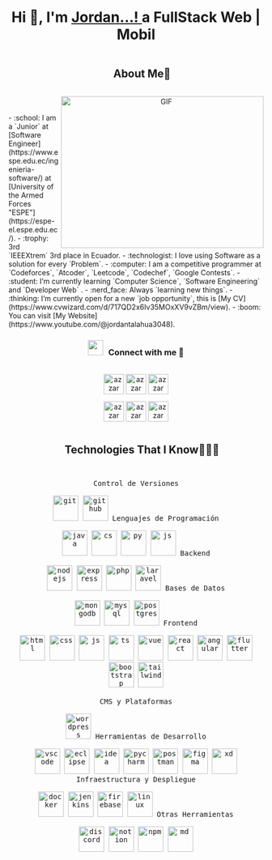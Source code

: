 <h1 align="center">Hi 👋, I'm <a href="https://github.com/jordantalahua123" target="_blank">
Jordan...! </a>a FullStack Web | Mobil</h1>
<div id="user-content-toc">
  <ul align="center">
    <summary><h2 style="display: inline-block">About Me👨</h2></summary>
  </ul>
</div>
<a target="_blank" align="center">
  <img align="right" top="500" height="300" width="400" alt="GIF" src="https://media.giphy.com/media/SWoSkN6DxTszqIKEqv/giphy.gif">
</a>
<br><br>
- :school: I am a `Junior` at [Software Engineer](https://www.espe.edu.ec/ingenieria-software/) at [University of the Armed Forces "ESPE"](https://espe-el.espe.edu.ec/).
- :trophy: 3rd `IEEEXtrem` 3rd place in Ecuador.
- :technologist: I love using Software as a solution for every `Problem`.
- :computer: I am a competitive programmer at `Codeforces`, `Atcoder`, `Leetcode`, `Codechef`, `Google Contests`.
- :student: I’m currently learning `Computer Science`, `Software Engineering` and `Developer Web` .
- :nerd_face: Always `learning new things`.
- :thinking: I’m currently open for a new `job opportunity`, this is [My CV](https://www.cvwizard.com/d/717QD2x6Iv35MOxXV9vZBm/view).
- :boom: You can visit [My Website](https://www.youtube.com/@jordantalahua3048).
<br>


<h3 align="center" > 
	<img src="https://media.giphy.com/media/iY8CRBdQXODJSCERIr/giphy.gif" width="30" height="30" style="margin-right: 10px;">Connect with me 🤝 
</h3>

<p align="center">
      <br/>
      <a href="https://www.linkedin.com/in/jordan-talahua-ba2b28208/" target="_blank"><img align="center"
         src="https://img.shields.io/badge/linkedin-%231DA1F2.svg?style=for-the-badge&logo=linkedin&logoColor=white"
         alt="azzar" height="40"/></a>
      <a href="https://www.facebook.com/jordan.talahua.1" target="_blank"><img align="center"
         src="https://img.shields.io/badge/facebook-4267B2.svg?style=for-the-badge&logo=facebook&logoColor=white"
         alt="azzar" height="40"/></a>
      <a href="jordantalahua@gmail.com" target="_blank"><img align="center"
         src="https://img.shields.io/badge/gmail-EA4335.svg?style=for-the-badge&logo=gmail&logoColor=white"
         alt="azzar" height="40"/></a>
    </p>
  <p align="center">
      <a href="https://www.instagram.com/talahua.jordan/" target="_blank"><img align="center"
         src="https://img.shields.io/badge/instagram-%23E4405F.svg?style=for-the-badge&logo=Instagram&logoColor=white"
         alt="azzar" height="40"/></a>
      <a href="https://wa.me/+593969183227" target="_blank"><img align="center"
         src="https://img.shields.io/badge/whatsapp-4B7F1.svg?style=for-the-badge&logo=whatsapp&logoColor=white"
         alt="azzar" height="40"/></a>
      <a href="https://x.com/JordanTalahua" target="_blank"><img align="center"
         src="https://img.shields.io/badge/twitter-1DA1F2.svg?style=for-the-badge&logo=twitter&logoColor=white"
         alt="azzar" height="40"/></a>
      <br>
    </p>

<!--h1 without bottom border-->
<div id="user-content-toc">
  <ul align="center">
    <summary><h2 style="display: inline-block">Technologies That I Know👨🏻‍💻</h2></summary>
  </ul>
</div>
<!--tech stack icons-->
<div>
  <p style="display: inline-block;" align="center">
    <kbd>
      <kbd>Control de Versiones</kbd>
      <br>
      <br>
      <img width="50px" src="https://skillicons.dev/icons?i=git" alt="git" title="Git"/>
      <img width="50px" src="https://skillicons.dev/icons?i=github" alt="github" title="GitHub"/>
    </kbd>
    <kbd>
      <kbd>Lenguajes de Programación</kbd>
      <br>
      <br>
      <img width="50px" src="https://skillicons.dev/icons?i=java" alt="java" title="Java"/>
      <img width="50px" src="https://skillicons.dev/icons?i=cs" alt="cs" title="C#"/>
      <img width="50px" src="https://skillicons.dev/icons?i=py" alt="py" title="Python"/>
      <img width="50px" src="https://skillicons.dev/icons?i=js" alt="js" title="JavaScript"/>
    </kbd>
    <kbd>
      <kbd>Backend</kbd>
      <br>
      <br>
      <img width="50px" src="https://skillicons.dev/icons?i=nodejs" alt="nodejs" title="Node.js"/>
      <img width="50px" src="https://skillicons.dev/icons?i=express" alt="express" title="Express"/>
      <img width="50px" src="https://skillicons.dev/icons?i=php" alt="php" title="PHP"/>
      <img width="50px" src="https://skillicons.dev/icons?i=laravel" alt="laravel" title="Laravel"/>
    </kbd>
    <kbd>
      <kbd>Bases de Datos</kbd>
      <br>
      <br>
      <img width="50px" src="https://skillicons.dev/icons?i=mongodb" alt="mongodb" title="MongoDB"/>
      <img width="50px" src="https://skillicons.dev/icons?i=mysql" alt="mysql" title="MySQL"/>
      <img width="50px" src="https://skillicons.dev/icons?i=postgres" alt="postgres" title="PostgreSQL"/>
    </kbd>
    <kbd>
      <kbd>Frontend</kbd>
      <br>
      <br>
      <img width="50px" src="https://skillicons.dev/icons?i=html" alt="html" title="HTML"/>
      <img width="50px" src="https://skillicons.dev/icons?i=css" alt="css" title="CSS"/>
      <img width="50px" src="https://skillicons.dev/icons?i=js" alt="js" title="JavaScript"/>
      <img width="50px" src="https://skillicons.dev/icons?i=ts" alt="ts" title="TypeScript"/>
      <img width="50px" src="https://skillicons.dev/icons?i=vue" alt="vue" title="Vue"/>
      <img width="50px" src="https://skillicons.dev/icons?i=react" alt="react" title="React"/>
      <img width="50px" src="https://skillicons.dev/icons?i=angular" alt="angular" title="Angular"/>
      <img width="50px" src="https://skillicons.dev/icons?i=flutter" alt="flutter" title="Flutter"/>
      <img width="50px" src="https://skillicons.dev/icons?i=bootstrap" alt="bootstrap" title="Bootstrap"/>
      <img width="50px" src="https://skillicons.dev/icons?i=tailwind" alt="tailwind" title="Tailwind"/>
    </kbd>
    <br>
    <br>
    <kbd>
      <kbd>CMS y Plataformas</kbd>
      <br>
      <br>
      <img width="50px" src="https://skillicons.dev/icons?i=wordpress" alt="wordpress" title="WordPress"/>
    </kbd>
    <kbd>
      <kbd>Herramientas de Desarrollo</kbd>
      <br>
      <br>
      <img width="50px" src="https://skillicons.dev/icons?i=vscode" alt="vscode" title="VS Code"/>
      <img width="50px" src="https://skillicons.dev/icons?i=eclipse" alt="eclipse" title="Eclipse"/>
      <img width="50px" src="https://skillicons.dev/icons?i=idea" alt="idea" title="IntelliJ IDEA"/>
      <img width="50px" src="https://skillicons.dev/icons?i=pycharm" alt="pycharm" title="PyCharm"/>
      <img width="50px" src="https://skillicons.dev/icons?i=postman" alt="postman" title="Postman"/>
      <img width="50px" src="https://skillicons.dev/icons?i=figma" alt="figma" title="Figma"/>
      <img width="50px" src="https://skillicons.dev/icons?i=xd" alt="xd" title="Adobe XD"/>
    </kbd>
    <kbd>
      <kbd>Infraestructura y Despliegue</kbd>
      <br>
      <br>
      <img width="50px" src="https://skillicons.dev/icons?i=docker" alt="docker" title="Docker"/>
      <img width="50px" src="https://skillicons.dev/icons?i=jenkins" alt="jenkins" title="Jenkins"/>
      <img width="50px" src="https://skillicons.dev/icons?i=firebase" alt="firebase" title="Firebase"/>
      <img width="50px" src="https://skillicons.dev/icons?i=linux" alt="linux" title="Linux"/>
    </kbd>
    <kbd>
      <kbd>Otras Herramientas</kbd>
      <br>
      <br>
      <img width="50px" src="https://skillicons.dev/icons?i=discord" alt="discord" title="Discord"/>
      <img width="50px" src="https://skillicons.dev/icons?i=notion" alt="notion" title="Notion"/>
      <img width="50px" src="https://skillicons.dev/icons?i=npm" alt="npm" title="npm"/>
      <img width="50px" src="https://skillicons.dev/icons?i=md" alt="md" title="Markdown"/>
    </kbd>
  </p>
</div>
